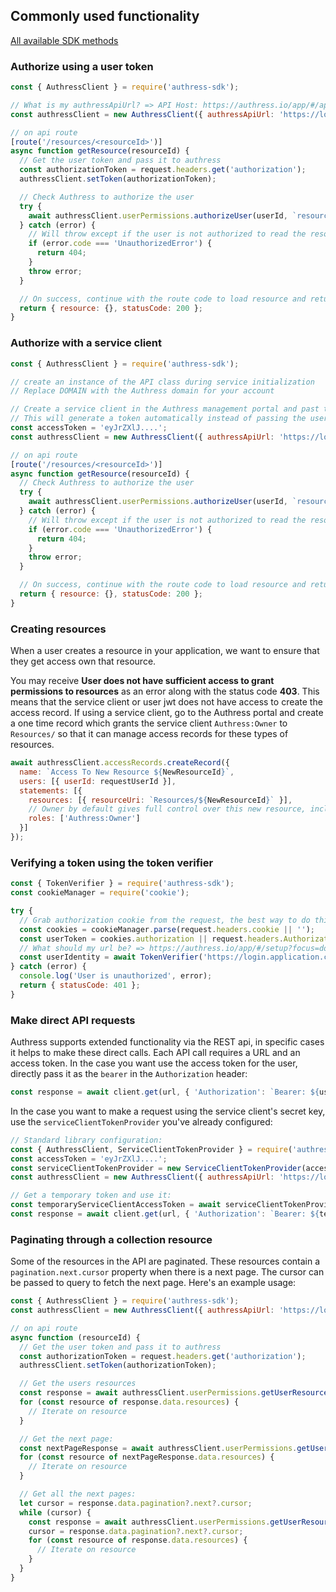 ## Commonly used functionality

[All available SDK methods](../index.d.ts)

### Authorize using a user token
```js
const { AuthressClient } = require('authress-sdk');

// What is my authressApiUrl? => API Host: https://authress.io/app/#/api?route=overview
const authressClient = new AuthressClient({ authressApiUrl: 'https://login.company.com' });

// on api route
[route('/resources/<resourceId>')]
async function getResource(resourceId) {
  // Get the user token and pass it to authress
  const authorizationToken = request.headers.get('authorization');
  authressClient.setToken(authorizationToken);

  // Check Authress to authorize the user
  try {
    await authressClient.userPermissions.authorizeUser(userId, `resources/${resourceId}`, 'READ');
  } catch (error) {
    // Will throw except if the user is not authorized to read the resource
    if (error.code === 'UnauthorizedError') {
      return 404;
    }
    throw error;
  }

  // On success, continue with the route code to load resource and return it
  return { resource: {}, statusCode: 200 };
}
```

### Authorize with a service client
```js
const { AuthressClient } = require('authress-sdk');

// create an instance of the API class during service initialization
// Replace DOMAIN with the Authress domain for your account

// Create a service client in the Authress management portal and past the access token here
// This will generate a token automatically instead of passing the user token to the api
const accessToken = 'eyJrZXlJ....';
const authressClient = new AuthressClient({ authressApiUrl: 'https://login.company.com' }, accessToken);

// on api route
[route('/resources/<resourceId>')]
async function getResource(resourceId) {
  // Check Authress to authorize the user
  try {
    await authressClient.userPermissions.authorizeUser(userId, `resources/${resourceId}`, 'READ');
  } catch (error) {
    // Will throw except if the user is not authorized to read the resource
    if (error.code === 'UnauthorizedError') {
      return 404;
    }
    throw error;
  }

  // On success, continue with the route code to load resource and return it
  return { resource: {}, statusCode: 200 };
}
```

### Creating resources
When a user creates a resource in your application, we want to ensure that they get access own that resource.

You may receive **User does not have sufficient access to grant permissions to resources** as an error along with the status code **403**. This means that the service client or user jwt does not have access to create the access record. If using a service client, go to the Authress portal and create a one time record which grants the service client `Authress:Owner` to `Resources/` so that it can manage access records for these types of resources.

```js
await authressClient.accessRecords.createRecord({
  name: `Access To New Resource ${NewResourceId}`,
  users: [{ userId: requestUserId }],
  statements: [{
    resources: [{ resourceUri: `Resources/${NewResourceId}` }],
    // Owner by default gives full control over this new resource, including the ability to grant others access as well.
    roles: ['Authress:Owner']
  }]
});
```

### Verifying a token using the token verifier
```js
const { TokenVerifier } = require('authress-sdk');
const cookieManager = require('cookie');

try {
  // Grab authorization cookie from the request, the best way to do this will be framework specific.
  const cookies = cookieManager.parse(request.headers.cookie || '');
  const userToken = cookies.authorization || request.headers.Authorization.split(' ')[1];
  // What should my url be? => https://authress.io/app/#/setup?focus=domain
  const userIdentity = await TokenVerifier('https://login.application.com', userToken);
} catch (error) {
  console.log('User is unauthorized', error);
  return { statusCode: 401 };
}
```

### Make direct API requests
Authress supports extended functionality via the REST api, in specific cases it helps to make these direct calls. Each API call requires a URL and an access token. In the case you want use the access token for the user, directly pass it as the `bearer` in the `Authorization` header:
```js
const response = await client.get(url, { 'Authorization': `Bearer: ${userAccessToken}` });
```

In the case you want to make a request using the service client's secret key, use the `serviceClientTokenProvider` you've already configured:
```js
// Standard library configuration:
const { AuthressClient, ServiceClientTokenProvider } = require('authress-sdk');
const accessToken = 'eyJrZXlJ....';
const serviceClientTokenProvider = new ServiceClientTokenProvider(accessToken);
const authressClient = new AuthressClient({ authressApiUrl: 'https://login.company.com' }, serviceClientTokenProvider);

// Get a temporary token and use it:
const temporaryServiceClientAccessToken = await serviceClientTokenProvider.getToken();
const response = await client.get(url, { 'Authorization': `Bearer: ${temporaryServiceClientAccessToken}` });
```

### Paginating through a collection resource
Some of the resources in the API are paginated. These resources contain a `pagination.next.cursor` property when there is a next page. The cursor can be passed to query to fetch the next page. Here's an example usage:

```js
const { AuthressClient } = require('authress-sdk');
const authressClient = new AuthressClient({ authressApiUrl: 'https://login.company.com' })

// on api route
async function (resourceId) {
  // Get the user token and pass it to authress
  const authorizationToken = request.headers.get('authorization');
  authressClient.setToken(authorizationToken);

  // Get the users resources
  const response = await authressClient.userPermissions.getUserResources(userId, `resources/*`, 10, null, 'READ');
  for (const resource of response.data.resources) {
    // Iterate on resource
  }

  // Get the next page:
  const nextPageResponse = await authressClient.userPermissions.getUserResources(userId, `resources/*`, 10, response.data.pagination.next.cursor, 'READ');
  for (const resource of nextPageResponse.data.resources) {
    // Iterate on resource
  }

  // Get all the next pages:
  let cursor = response.data.pagination?.next?.cursor;
  while (cursor) {
    const response = await authressClient.userPermissions.getUserResources(userId, `resources/*`, 10, cursor, 'READ');
    cursor = response.data.pagination?.next?.cursor;
    for (const resource of response.data.resources) {
      // Iterate on resource
    }
  }
}
```
